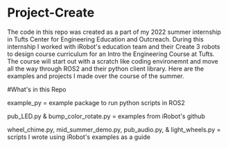 # Project-Create

The code in this repo was created as a part of my 2022 summer internship in Tufts Center for Engineering Education and Outcreach. During this internship I worked with iRobot's education team and their Create 3 robots to design course curriculum for an Intro the Engineering Course at Tufts. The course will start out with a scratch like coding environemnt and move all the way through ROS2 and their python client library. Here are the examples and projects I made over the course of the summer. 

#What's in this Repo

example_py  =  example package to run python scripts in ROS2

pub_LED.py & bump_color_rotate.py  =  examples from iRobot's github

wheel_chime.py, mid_summer_demo.py, pub_audio.py, & light_wheels.py   =  scripts I wrote using iRobot's examples as a guide

